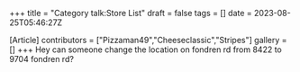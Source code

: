 +++
title = "Category talk:Store List"
draft = false
tags = []
date = 2023-08-25T05:46:27Z

[Article]
contributors = ["Pizzaman49","Cheeseclassic","Stripes"]
gallery = []
+++
Hey can someone change the location on fondren rd from 8422 to 9704 fondren rd?